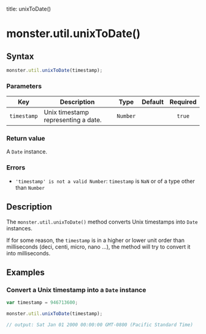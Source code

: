 title: unixToDate()

# monster.util.unixToDate()

## Syntax
```javascript
monster.util.unixToDate(timestamp);
```

### Parameters
Key | Description | Type | Default | Required
:-: | --- | :-: | :-: | :-:
`timestamp` | Unix timestamp representing a date. | `Number` | | `true`

### Return value
A `Date` instance.

### Errors
* `'timestamp' is not a valid Number`: `timestamp` is `NaN` or of a type other than `Number`

## Description
The `monster.util.unixToDate()` method converts Unix timestamps into `Date` instances.

If for some reason, the `timestamp` is in a higher or lower unit order than milliseconds (deci, centi, micro, nano ...), the method will try to convert it into milliseconds.

## Examples
### Convert a Unix timestamp into a `Date` instance
```javascript
var timestamp = 946713600;

monster.util.unixToDate(timestamp);

// output: Sat Jan 01 2000 00:00:00 GMT-0800 (Pacific Standard Time)
```
